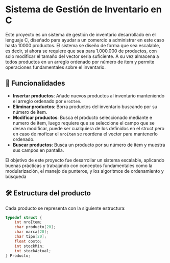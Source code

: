 # Sistema de Gestión de Inventario en C

Este proyecto es un sistema de gestión de inventario desarrollado en el lenguaje C, diseñado para ayudar a un comercio a administrar en este caso hasta 10000 productos. 
El sistema se diseño de forma que sea escalable, es decir, si ahora se requiere que sea para 1.000.000 de productos, con solo modificar el tamaño del vector seria suficiente.
A su vez almacena a todos productos en un arreglo ordenado por número de ítem y permite operaciones fundamentales sobre el inventario.

## 🧩 Funcionalidades

- **Insertar productos**: Añade nuevos productos al inventario manteniendo el arreglo ordenado por `nroItem`.
- **Eliminar productos**: Borra productos del inventario buscando por su número de ítem.
- **Modificar productos**: Busca el producto seleccionado mediante e numero de item, luego requiere que se seleccione el campo que se desea modificar, puede ser cualquiera de
  los definidos en el struct pero en caso de moficar el `nroItem` se reordena el vector para mantenerlo ordenado.
- **Buscar productos**: Busca un producto por su número de ítem y muestra sus campos en pantalla.

El objetivo de este proyecto fue desarrollar un sistema escalable, aplicando buenas prácticas y trabajando con conceptos fundamentales como la modularización, el manejo de punteros, y los algoritmos de ordenamiento y búsqueda

## 🛠️ Estructura del producto

Cada producto se representa con la siguiente estructura:

```c
typedef struct {
    int nroItem;
    char producto[20];
    char marca[20];
    char tipo[20];
    float costo;
    int stockMin;
    int stockActual;
} Producto;
